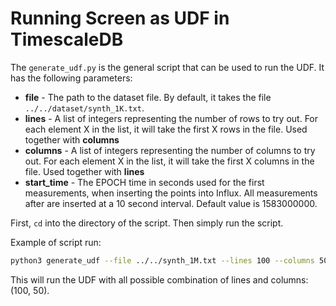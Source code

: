 # Running Screen as UDF in TimescaleDB

The `generate_udf.py` is the general script that can be used to run the UDF. It has the following parameters:

- **file** - The path to the dataset file. By default, it takes the file `../../dataset/synth_1K.txt`.
- **lines** - A list of integers representing the number of rows to try out. For each element X in the list, it will take the first X rows in the file. Used together with **columns**
- **columns** - A list of integers representing the number of columns to try out. For each element X in the list, it will take the first X columns in the file. Used together with **lines**
- **start_time** - The EPOCH time in seconds used for the first measurements, when inserting the points into Influx. All measurements after are inserted at a 10 second interval. Default value is 1583000000.

First, `cd` into the directory of the script. Then simply run the script.

Example of script run:
```sh
python3 generate_udf --file ../../synth_1M.txt --lines 100 --columns 50
```
This will run the UDF with all possible combination of lines and columns: (100, 50).
